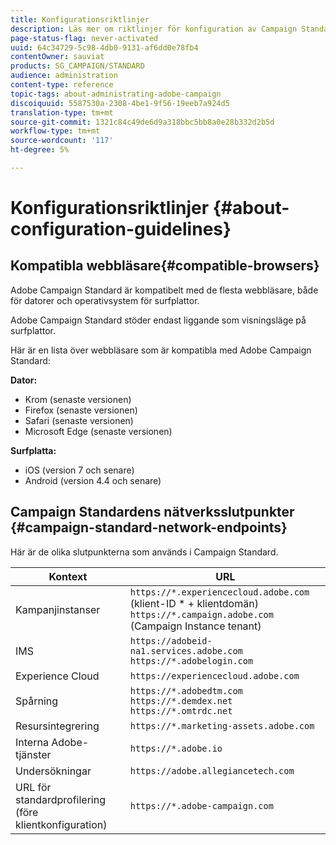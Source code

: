 ```yaml
---
title: Konfigurationsriktlinjer
description: Läs mer om riktlinjer för konfiguration av Campaign Standard.
page-status-flag: never-activated
uuid: 64c34729-5c98-4db0-9131-af6dd0e78fb4
contentOwner: sauviat
products: SG_CAMPAIGN/STANDARD
audience: administration
content-type: reference
topic-tags: about-administrating-adobe-campaign
discoiquuid: 5587530a-2308-4be1-9f56-19eeb7a924d5
translation-type: tm+mt
source-git-commit: 1321c84c49de6d9a318bbc5bb8a0e28b332d2b5d
workflow-type: tm+mt
source-wordcount: '117'
ht-degree: 5%

---
```



# Konfigurationsriktlinjer {#about-configuration-guidelines}

## Kompatibla webbläsare{#compatible-browsers}

Adobe Campaign Standard är kompatibelt med de flesta webbläsare, både för datorer och operativsystem för surfplattor.

Adobe Campaign Standard stöder endast liggande som visningsläge på surfplattor.

Här är en lista över webbläsare som är kompatibla med Adobe Campaign Standard:

**Dator:**

* Krom (senaste versionen)
* Firefox (senaste versionen)
* Safari (senaste versionen)
* Microsoft Edge (senaste versionen)

**Surfplatta:**

* iOS (version 7 och senare)
* Android (version 4.4 och senare)

## Campaign Standardens nätverksslutpunkter {#campaign-standard-network-endpoints}

Här är de olika slutpunkterna som används i Campaign Standard.

| Kontext | URL |
|--- |--- |
| Kampanjinstanser | `https://*.experiencecloud.adobe.com` (klient-ID * + klientdomän)<br>`https://*.campaign.adobe.com` (Campaign Instance tenant) |
| IMS | `https://adobeid-na1.services.adobe.com`<br>`https://*.adobelogin.com` |
| Experience Cloud | `https://experiencecloud.adobe.com` |
| Spårning | `https://*.adobedtm.com`<br>`https://*.demdex.net`<br>`https://*.omtrdc.net` |
| Resursintegrering | `https://*.marketing-assets.adobe.com` |
| Interna Adobe-tjänster | `https://*.adobe.io` |
| Undersökningar | `https://adobe.allegiancetech.com` |
| URL för standardprofilering (före klientkonfiguration) | `https://*.adobe-campaign.com` |
